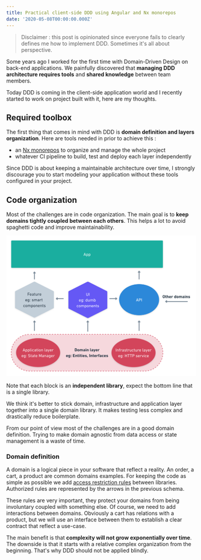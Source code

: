 ```yaml
---
title: Practical client-side DDD using Angular and Nx monorepos
date: '2020-05-08T00:00:00.000Z'
---
```


> Disclaimer : this post is opinionated since everyone fails to clearly defines me how to implement DDD. Sometimes it's all about perspective.

Some years ago I worked for the first time with Domain-Driven Design on back-end applications. We painfully discovered that **managing DDD architecture requires tools** and **shared knowledge** between team members.

Today DDD is coming in the client-side application world and I recently started to work on project built with it, here are my thoughts.

## Required toolbox

The first thing that comes in mind with DDD is **domain definition and layers organization**. Here are tools needed in prior to achieve this :

- an [Nx monorepos](https://nx.dev) to organize and manage the whole project
- whatever CI pipeline to build, test and deploy each layer independently

Since DDD is about keeping a maintainable architecture over time, I strongly discourage you to start modeling your application without these tools configured in your project.

## Code organization

Most of the challenges are in code organization. The main goal is to **keep domains tightly coupled between each others**. This helps a lot to avoid spaghetti code and improve maintainability.

![DDD code organization schema](./ddd.png)

Note that each block is an **independent library**, expect the bottom line that is a single library.

We think it's better to stick domain, infrastructure and application layer together into a single domain library. It makes testing less complex and drastically reduce boilerplate.

From our point of view most of the challenges are in a good domain definition. Trying to make domain agnostic from data access or state management is a waste of time.

### Domain definition

A domain is a logical piece in your software that reflect a reality. An order, a cart, a product are common domains examples. For keeping the code as simple as possible we add [access restriction rules]() between libraries. Authorized rules are represented by the arrows in the previous schema.

These rules are very important, they protect your domains from being involuntary coupled with something else. Of course, we need to add interactions between domains. Obviously a cart has relations with a product, but we will use an interface between them to establish a clear contract that reflect a use-case.

The main benefit is that **complexity will not grow exponentially over time**. The downside is that it starts with a relative complex organization from the beginning. That's why DDD should not be applied blindly.
